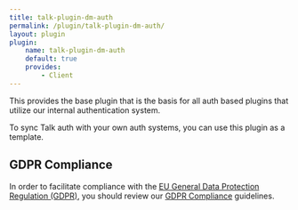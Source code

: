 ```yaml
---
title: talk-plugin-dm-auth
permalink: /plugin/talk-plugin-dm-auth/
layout: plugin
plugin:
    name: talk-plugin-dm-auth
    default: true
    provides:
        - Client
---
```


This provides the base plugin that is the basis for all auth based plugins that
utilize our internal authentication system.

To sync Talk auth with your own auth systems, you can use this plugin as a
template.

## GDPR Compliance

In order to facilitate compliance with the
[EU General Data Protection Regulation (GDPR)](https://www.eugdpr.org/), you
should review our [GDPR Compliance](/talk/integrating/gdpr/) guidelines.
